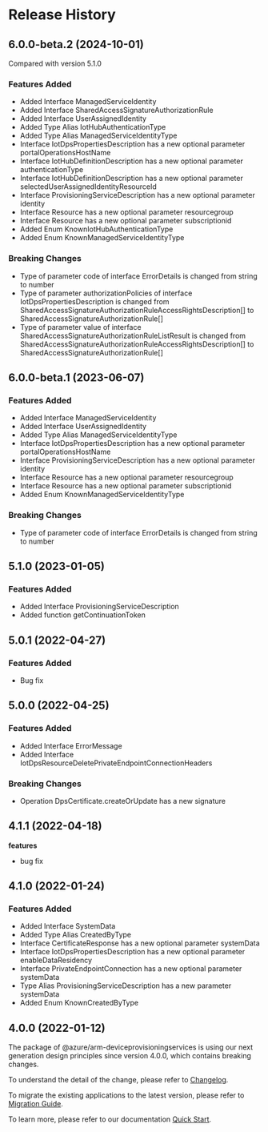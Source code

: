 # Release History
    
## 6.0.0-beta.2 (2024-10-01)
Compared with version 5.1.0
    
### Features Added

  - Added Interface ManagedServiceIdentity
  - Added Interface SharedAccessSignatureAuthorizationRule
  - Added Interface UserAssignedIdentity
  - Added Type Alias IotHubAuthenticationType
  - Added Type Alias ManagedServiceIdentityType
  - Interface IotDpsPropertiesDescription has a new optional parameter portalOperationsHostName
  - Interface IotHubDefinitionDescription has a new optional parameter authenticationType
  - Interface IotHubDefinitionDescription has a new optional parameter selectedUserAssignedIdentityResourceId
  - Interface ProvisioningServiceDescription has a new optional parameter identity
  - Interface Resource has a new optional parameter resourcegroup
  - Interface Resource has a new optional parameter subscriptionid
  - Added Enum KnownIotHubAuthenticationType
  - Added Enum KnownManagedServiceIdentityType

### Breaking Changes

  - Type of parameter code of interface ErrorDetails is changed from string to number
  - Type of parameter authorizationPolicies of interface IotDpsPropertiesDescription is changed from SharedAccessSignatureAuthorizationRuleAccessRightsDescription[] to SharedAccessSignatureAuthorizationRule[]
  - Type of parameter value of interface SharedAccessSignatureAuthorizationRuleListResult is changed from SharedAccessSignatureAuthorizationRuleAccessRightsDescription[] to SharedAccessSignatureAuthorizationRule[]
    
    
## 6.0.0-beta.1 (2023-06-07)
    
### Features Added

  - Added Interface ManagedServiceIdentity
  - Added Interface UserAssignedIdentity
  - Added Type Alias ManagedServiceIdentityType
  - Interface IotDpsPropertiesDescription has a new optional parameter portalOperationsHostName
  - Interface ProvisioningServiceDescription has a new optional parameter identity
  - Interface Resource has a new optional parameter resourcegroup
  - Interface Resource has a new optional parameter subscriptionid
  - Added Enum KnownManagedServiceIdentityType

### Breaking Changes

  - Type of parameter code of interface ErrorDetails is changed from string to number
    
    
## 5.1.0 (2023-01-05)
    
### Features Added

  - Added Interface ProvisioningServiceDescription
  - Added function getContinuationToken
    
## 5.0.1 (2022-04-27)
    
### Features Added

  -  Bug fix
    
## 5.0.0 (2022-04-25)
    
### Features Added

  - Added Interface ErrorMessage
  - Added Interface IotDpsResourceDeletePrivateEndpointConnectionHeaders

### Breaking Changes

  - Operation DpsCertificate.createOrUpdate has a new signature
    
    
## 4.1.1 (2022-04-18)

**features**

  - bug fix

## 4.1.0 (2022-01-24)
    
### Features Added

  - Added Interface SystemData
  - Added Type Alias CreatedByType
  - Interface CertificateResponse has a new optional parameter systemData
  - Interface IotDpsPropertiesDescription has a new optional parameter enableDataResidency
  - Interface PrivateEndpointConnection has a new optional parameter systemData
  - Type Alias ProvisioningServiceDescription has a new parameter systemData
  - Added Enum KnownCreatedByType
    
    
## 4.0.0 (2022-01-12)

The package of @azure/arm-deviceprovisioningservices is using our next generation design principles since version 4.0.0, which contains breaking changes.

To understand the detail of the change, please refer to [Changelog](https://aka.ms/js-track2-changelog).

To migrate the existing applications to the latest version, please refer to [Migration Guide](https://aka.ms/js-track2-migration-guide).

To learn more, please refer to our documentation [Quick Start](https://aka.ms/azsdk/js/mgmt/quickstart).
